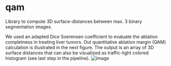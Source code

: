 # qam
Library to compute 3D surface-distances between max. 3 binary segmentation images.

We used an adapted Dice Soerensen coefficient to evaluate the ablation completness in treating liver tumors. Out quantitative ablation margin (QAM) calculation is illustrated  in the next figure. The output is an array of 3D surface distances that can also be visualized as traffic-light colored histogram (see last step in the pipeline).
![image](https://user-images.githubusercontent.com/20581812/88669690-80306e80-d0e4-11ea-8524-494217bd58f5.png)
